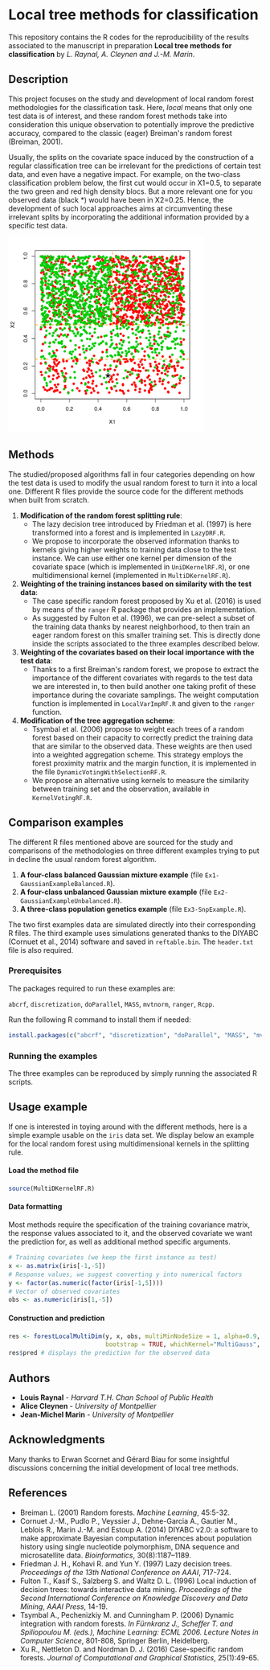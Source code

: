 # Local tree methods for classification

This repository contains the R codes for the reproducibility of the results associated to the manuscript in preparation **Local tree methods for classification** by *L. Raynal, A. Cleynen and J.-M. Marin*. 

## Description

This project focuses on the study and development of local random forest methodologies for the classification task. Here, *local* means that only one test data is of interest, and these random forest methods take into consideration this unique observation to potentially improve the predictive accuracy, compared to the classic (eager) Breiman's random forest (Breiman, 2001).

Usually, the splits on the covariate space induced by the construction of a regular classification tree can be irrelevant for the predictions of certain test data, and even have a negative impact. For example, on the two-class classification problem below, the first cut would occur in X1=0.5, to separate the two green and red high density blocs. But a more relevant one for you observed data (black *) would have been in X2=0.25. Hence, the development of such local approaches aims at circumventing these irrelevant splits by incorporating the additional information provided by a specific test data.

<img src="/Images/FragIssue-1.png" alt="Fragmentation Graph," style="zoom:38%;" />

## Methods

The studied/proposed algorithms fall in four categories depending on how the test data is used to modify the usual random forest to turn it into a local one. Different R files provide the source code for the different methods when built from scratch.

1. **Modification of the random forest splitting rule**:
   - The lazy decision tree introduced by Friedman et al. (1997) is here transformed into a forest and is implemented in `LazyDRF.R`.
   - We propose to incorporate the observed information thanks to kernels giving higher weights to training data close to the test instance. We can use either one kernel per dimension of the covariate space (which is implemented in `UniDKernelRF.R`), or one multidimensional kernel (implemented in `MultiDKernelRF.R`).
2. **Weighting of the training instances based on similarity with the test data**:
   * The case specific random forest proposed by Xu et al. (2016) is used by means of the `ranger` R package that provides an implementation.
   * As suggested by Fulton et al. (1996), we can pre-select a subset of the training data thanks by nearest neighborhood, to then train an eager random forest on this smaller training set. This is directly done  inside the scripts associated to the three examples described below.
3. **Weighting of the covariates based on their local importance with the test data**:
   * Thanks to a first Breiman's random forest, we propose to extract the importance of the different covariates with regards to the test data we are interested in, to then build another one taking profit of these importance during the covariate samplings. The weight computation function is implemented in `LocalVarImpRF.R` and given to the `ranger` function.
4. **Modification of the tree aggregation scheme**:
   * Tsymbal et al. (2006) propose to weight each trees of a random forest based on their capacity to  correctly predict the training data that are similar to the observed data. These weights are then used into a weighted aggregation scheme. This strategy employs the forest proximity matrix and the margin function, it is implemented in the file `DynamicVotingWithSelectionRF.R`.
   * We propose an alternative using kernels to measure the similarity between training set and the observation, available in `KernelVotingRF.R`.

## Comparison examples

The different R files mentioned above are sourced for the study and comparisons of the methodologies on three different examples trying to put in decline the usual random forest algorithm.

1. **A four-class balanced Gaussian mixture example** (file `Ex1-GaussianExampleBalanced.R`).
2. **A four-class unbalanced Gaussian mixture example** (file `Ex2-GaussianExampleUnbalanced.R`).
3. **A three-class population genetics example** (file `Ex3-SnpExample.R`).

The two first examples data are simulated directly into their corresponding R files. The third example uses simulations generated thanks to the DIYABC (Cornuet et al., 2014) software and saved in `reftable.bin`. The `header.txt` file is also required.

### Prerequisites

The packages required to run these examples are:

`abcrf`, `discretization`, `doParallel`, `MASS`, `mvtnorm`, `ranger`, `Rcpp`.

Run the following R command to install them if needed:

```R
install.packages(c("abcrf", "discretization", "doParallel", "MASS", "mvtnorm", "ranger", "Rcpp"))
```

### Running the examples

The three examples can be reproduced by simply running the associated R scripts.

## Usage example

If one is interested in toying around with the different methods, here is a simple example usable on the `iris` data set. We display below an example for the local random forest using multidimensional kernels in the splitting rule.

#### Load the method file

```R
source(MultiDKernelRF.R)
```

#### Data formatting

Most methods require the specification of the training covariance matrix, the response values associated to it, and the observed covariate we want the prediction for, as well as additional method specific arguments. 

```R
# Training covariates (we keep the first instance as test)
x <- as.matrix(iris[-1,-5])
# Response values, we suggest converting y into numerical factors
y <- factor(as.numeric(factor(iris[-1,5])))
# Vector of observed covariates
obs <- as.numeric(iris[1,-5])
```

#### Construction and prediction

```R
res <- forestLocalMultiDim(y, x, obs, multiMinNodeSize = 1, alpha=0.9, ntree = 20,
                           bootstrap = TRUE, whichKernel="MultiGauss", hfixe=TRUE)
res$pred # displays the prediction for the observed data
```

## Authors

* **Louis Raynal** - *Harvard T.H. Chan School of Public Health*
* **Alice Cleynen** - *University of Montpellier*
* **Jean-Michel Marin** - *University of Montpellier*

## Acknowledgments

Many thanks to Erwan Scornet and Gérard Biau for some insightful discussions concerning the initial development of local tree methods.

## References

- Breiman L. (2001) Random forests. *Machine Learning*, 45:5-32.
- Cornuet J.-M., Pudlo P., Veyssier J., Dehne-Garcia A., Gautier M., Leblois R., Marin J.-M. and Estoup A.  (2014) DIYABC v2.0: a software to make approximate Bayesian computation inferences about population history using single nucleotide polymorphism, DNA sequence and microsatellite data. *Bioinformatics*, 30(8):1187–1189.
- Friedman J. H., Kohavi R. and Yun Y. (1997) Lazy decision trees. *Proceedings of the 13th National Conference on AAAI*, 717-724.
- Fulton T., Kasif S., Salzberg S. and Waltz D. L. (1996) Local induction of decision trees: towards interactive data mining. *Proceedings of the Second International Conference on Knowledge Discovery and Data Mining*, *AAAI Press*, 14-19.
- Tsymbal A., Pechenizkiy M. and Cunningham P. (2006) Dynamic integration with random forests. *In Fürnkranz J., Scheffer T. and Spiliopoulou M. (eds.), Machine Learning: ECML 2006.* *Lecture Notes in Computer Science*, 801-808,  Springer Berlin, Heidelberg.
- Xu R., Nettleton D. and Nordman D. J. (2016) Case-specific random forests. *Journal of Computational and Graphical Statistics*, 25(1):49-65.